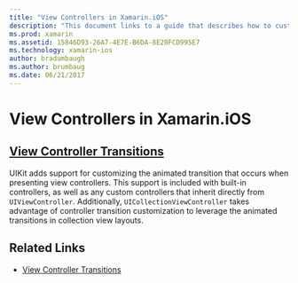 ```yaml
---
title: "View Controllers in Xamarin.iOS"
description: "This document links to a guide that describes how to customize the animated transitions between view controllers in Xamarin.iOS."
ms.prod: xamarin
ms.assetid: 15846D93-26A7-4E7E-B6DA-8E20FCD995E7
ms.technology: xamarin-ios
author: bradumbaugh
ms.author: brumbaug
ms.date: 06/21/2017
---
```


# View Controllers in Xamarin.iOS

## [View Controller Transitions](transitions.md)

UIKit adds support for customizing the animated transition that occurs when presenting view controllers. This support is included with built-in controllers, as well as any custom controllers that inherit directly from `UIViewController`. Additionally, `UICollectionViewController` takes advantage of controller transition customization to leverage the animated transitions in collection view layouts.

## Related Links

- [View Controller Transitions](~/ios/user-interface/ios-ui/view-controllers/transitions.md)
